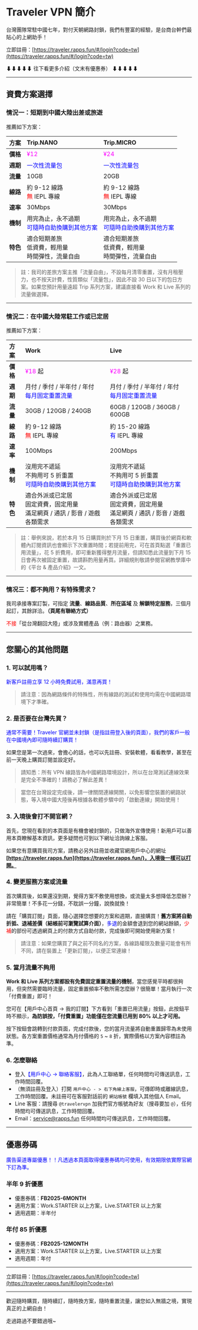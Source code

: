 # Traveler VPN 簡介

台灣團隊常駐中國七年，對付天朝網路封鎖，我們有豐富的經驗，是台商台幹們最貼心的上網助手！

立即註冊：[https://traveler.rapps.fun/#/login?code=tw](https://traveler.rapps.fun/#/login?code=tw)

⬇⬇⬇⬇⬇ 往下看更多介紹（文末有優惠券）  ⬇⬇⬇⬇⬇

* * *

## 資費方案選擇

### 情況一：短期到中國大陸出差或旅遊

推薦如下方案：

| **方案** | Trip.NANO | Trip.MICRO |
|:--- |:--- |:--- |
| **價格** | <font color="#fc02ff">¥12</font> | <font color="#fc02ff">¥24</font> |
| **週期** | <font color="#0000ff">一次性流量包</font> | <font color="#0000ff">一次性流量包</font> |
| **流量** | 10GB | 20GB |
| **線路** | 約 9-12 線路<br><font color="#ff0000">無</font> IEPL 專線 | 約 9-12 線路<br><font color="#ff0000">無</font> IEPL 專線 |
| **速率** | 30Mbps | 30Mbps |
| **機制** | 用完為止，永不過期<br><font color="#0000ff">可隨時自助換購到其他方案</font> | 用完為止，永不過期<br><font color="#0000ff">可隨時自助換購到其他方案</font> |
| **特色** | 適合短期差旅<br>低資費，輕用量<br>時間彈性，流量自由 | 適合短期差旅<br>低資費，輕用量<br>時間彈性，流量自由 |

> 註：我司的差旅方案主推「流量自由」，不設每月清零重置，沒有月租壓力，也不按天計費，性質類似「流量包」，因此不設 30 日以下的包日方案。如果您預計用量遠超 Trip 系列方案，建議直接看 Work 和 Live 系列的流量做選擇。

* * *

### 情況二：在中國大陸常駐工作或已定居

推薦如下方案：

| **方案** | Work | Live |
|:--- |:--- |:--- |
| **價格** | <font color="#fc02ff">¥18</font> 起 | <font color="#fc02ff">¥28</font> 起 |
| **週期** | 月付 / 季付 / 半年付 / 年付<br><font color="#0000ff">每月固定重置流量</font> | 月付 / 季付 / 半年付 / 年付<br><font color="#0000ff">每月固定重置流量</font> |
| **流量** | 30GB / 120GB / 240GB | 60GB / 120GB / 360GB / 600GB |
| **線路** | 約 9-12 線路<br><font color="#ff0000">無</font> IEPL 專線 | 約 15-20 線路<br><font color="#0000ff">有</font> IEPL 專線 |
| **速率** | 100Mbps | 200Mbps |
| **機制** | 沒用完不遞延<br>不夠用可 5 折重置<br><font color="#0000ff">可隨時自助換購到其他方案</font> | 沒用完不遞延<br>不夠用可 5 折重置<br><font color="#0000ff">可隨時自助換購到其他方案</font> |
| **特色** | 適合外派或已定居<br>固定資費，固定用量<br>滿足網頁 / 通訊 / 影音 / 遊戲各類需求 | 適合外派或已定居<br>固定資費，固定用量<br>滿足網頁 / 通訊 / 影音 / 遊戲各類需求 |

> 註：舉例來說，若於本月 15 日購買則於下月 15 日重置，購買後於網頁和軟體內訂閱資訊也會顯示下次重置時間；若提前用完，可在首頁點選「重置已用流量」，花 5 折費用，即可重新獲得整月流量，但請知悉此流量到下月 15 日會再次被固定重置，故請斟酌用量再買。詳細規則敬請參閱官網教學庫中的《平台 & 產品介紹》一文。

* * *

### 情况三：都不夠用？有特殊需求？

我司承接專案訂製，可指定 **流量**、**線路品質**、**所在區域** 及 **解鎖特定服務**，三個月起訂，其餘詳洽。**（頁尾有聯絡方式）**

<font color=red>不接</font>「從台灣翻回大陸」或涉及實體產品（例：路由器）之業務。

* * *

## 您關心的其他問題

### 1. 可以試用嗎？

<font color=blue>新客戶註冊立享 12 小時免費試用，滿意再買！</font>

> 請注意：因為網路條件的特殊性，所有線路的測試和使用均需在中國網路環境下才準確。

### 2. 是否要在台灣先買？

<font color=blue>通常不需要！Traveler 官網並未封鎖（是指註冊登入後的頁面），我們的客戶一般在中國境內即可隨時續訂購買！</font>

如果您是第一次過來，會擔心的話，也可以先註冊、安裝軟體，看看教學，甚至在前一天晚上購買訂閱並設定好。

> 請知悉：所有 VPN 線路皆為中國網路環境設計，所以在台灣測試連線效果是完全不準確的！請務必了解此差異！

> 當您在台灣設定完成後，請一律關閉連線開關，以免影響您裝置的網路狀態，等入境中國大陸後再根據各軟體步驟中的「啟動連線」開始使用！

### 3. 入境後會打不開官網？

首先，您現在看到的本頁面是有機會被封鎖的，只做海外宣傳使用！新用戶可以善用本頁瞭解基本資訊，更多疑問也可到以下網址洽詢線上客服。

如果您有意購買我司方案，請務必另外註冊並收藏官網用戶中心的網址 **[https://traveler.rapps.fun](https://traveler.rapps.fun/)，入境後一樣可以打開。**

### 4. 變更服務方案或流量

首次購買後，如果還沒到期，覺得方案不敷使用想換，或流量太多想降低怎麼辦？非常簡單！不多花一分錢，不耽誤一分鐘，說換就換！

請在「購買訂閱」頁面，隨心選擇您想要的方案和週期，直接購買！**舊方案將自動折抵、退補差價（結帳前可瀏覽試算介面）**，<font color=blue>多退</font>的金額會退到您的網站餘額，<font color=red>少補</font>的部份可透過網頁上的付款方式自助付款，完成後即可開始使用新方案！

> 請注意：如果您購買了與之前不同名的方案，各線路權限及數量可能會有所不同，請在裝置上「更新訂閱」，以便正常連線！

### 5. 當月流量不夠用

**Work 和 Live 系列方案都設有免費固定重置流量的機制**，當您感覺平時都很夠用，但突然需要臨時流量，固定重置頻率不敷所需怎麼辦？很簡單！當月執行一次「付費重置」即可！

您可在【用戶中心首頁 -> 我的訂閱】下方看到「重置已用流量」按鈕，此按鈕平時不顯示，**為防誤按，「付費重置」功能僅在您流量已用到 80% 以上才可用。**

按下按鈕會跳轉到付款頁面，完成付款後，您的當月流量將自動重置歸零為未使用狀態。各方案重置價格通常為月付價格的 `5` ~ `8` 折，實際價格以方案內容標註為準。

### 6. 怎麼聯絡

* 登入<font color=blue>【用戶中心 -> 聯絡客服】</font>，此為人工聯絡單，任何時間均可傳送訊息，工作時間回覆。
* （無須註冊及登入）打開 `用戶中心 - > 右下角線上客服`，可傳即時或離線訊息，工作時間回覆。未註冊可在客服對話前的 `網站帳號` 欄填入其他個人 Email。
* Line 客服：請搜尋 `@travelervpn` 加我們官方帳號為好友（搜尋要加 `@`），任何時間均可傳送訊息，工作時間回覆。
* Email：[service@rapps.fun](mailto:service@rapps.fun) 任何時間均可傳送訊息，工作時間回覆。

* * *

## 優惠券碼

<font color=blue>廣告渠道專屬優惠！！凡透過本頁面取得優惠券碼均可使用，有效期限依實際官網下訂為準。</font>

### 半年 9 折優惠

- 優惠券碼：**FB2025-6MONTH**
- 適用方案：Work.STARTER 以上方案，Live.STARTER 以上方案
- 適用週期：半年付

### 年付 85 折優惠

- 優惠券碼：**FB2025-12MONTH**
- 適用方案：Work.STARTER 以上方案，Live.STARTER 以上方案
- 適用週期：年付

* * *

立即註冊：[https://traveler.rapps.fun/#/login?code=tw](https://traveler.rapps.fun/#/login?code=tw)

* * *

歡迎隨時購買，隨時續訂，隨時換方案，隨時重置流量，讓您如入無牆之境，實現真正的上網自由！

走過路過不要錯過哦~